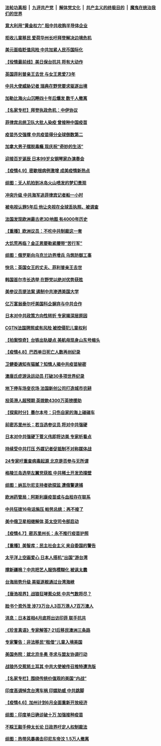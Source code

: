 ####  [法轮功真相](../../../../basic/blob/master/README.md?t=04101501) &nbsp;|&nbsp; [九评共产党](../../../../9ping.md/blob/master/README.md?t=04101501) &nbsp;|&nbsp; [解体党文化](../../../../jtdwh.md/blob/master/README.md?t=04101501)  &nbsp;|&nbsp; [共产主义的终极目的](../../../../gczydzjmd.md/blob/master/README.md?t=04101501) &nbsp;|&nbsp; [魔鬼在统治我们的世界](../../../../mgztzwmdsj.md/blob/master/README.md?t=04101501) 

#### [意大利用“黄金权力” 阻中共收购半导体企业](../pages/nsc418/n12870937.md?t=04101501) 

#### [拒收儿童移民 爱荷华州长吁拜登解决边境危机](../pages/nsc418/n12870705.md?t=04101501) 

#### [美元面临贬值风险 中共加紧人民币国际化](../pages/nsc418/n12870427.md?t=04101501) 

#### [【役情最前线】美日保台抗共 将有大动作](../pages/nsc418/n12870271.md?t=04101501) 

#### [英国菲利普亲王去世 与女王恩爱73年](../pages/nsc418/n12870197.md?t=04101501) 

#### [中共大使威胁记者 瑞典在野党要求驱逐出境](../pages/nsc418/n12870340.md?t=04101501) 

#### [加勒比海火山沉睡四十年后爆发 数千人撤离](../pages/nsc418/n12870280.md?t=04101501) 

#### [【名家专栏】拜登执政危机：中伊协议](../pages/nsc418/n12869666.md?t=04101501) 

#### [菲律宾总统卫队大批人染疫 曾接种中国疫苗](../pages/nsc418/n12870092.md?t=04101501) 

#### [疫苗外交强撑 中共疫苗得分全球倒数第二](../pages/nsc418/n12870141.md?t=04101501) 

#### [加拿大男子摆脱毒瘾 现庆祝“奇妙的生活”](../pages/nsc418/n12869536.md?t=04101501) 

#### [迎接百岁诞辰 日本99岁女钢琴家办演奏会](../pages/nsc418/n12868393.md?t=04101501) 

#### [【疫情4.9】密歇根病例激增 成美疫情新热点](../pages/nsc418/n12869183.md?t=04101501) 

#### [组图：无人机拍到冰岛火山喷发的梦幻景观](../pages/nsc418/n12868436.md?t=04101501) 

#### [冲突升级 中共海军追菲律宾记者船一小时](../pages/nsc418/n12869831.md?t=04101501) 

#### [被电视认罪5年后 他让央视在全球丢执照、被调查](../pages/nsc418/n12869761.md?t=04101501) 

#### [法国发现欧洲最古老3D地图 有4000年历史](../pages/nsc418/n12869489.md?t=04101501) 

#### [【重播】欧洲议员：不吃中共制裁这一套](../pages/nsc418/n12865650.md?t=04101501) 

#### [大饥荒再临？金正恩要勒紧腰带“苦行军”](../pages/nsc418/n12869394.md?t=04101501) 

#### [组图：俄罗斯向乌克兰边界增兵 乌筑防御工事](../pages/nsc418/n12869091.md?t=04101501) 

#### [快讯：英国女王的丈夫、菲利普亲王去世](../pages/nsc418/n12869426.md?t=04101501) 

#### [韩国首尔市长选举 在野党以绝对优势获胜](../pages/nsc418/n12868639.md?t=04101501) 

#### [美参议员提法案 遏制中共渗透美国大学](../pages/nsc418/n12868336.md?t=04101501) 

#### [亿万富翁泰尔吁美国科企摒弃与中共合作](../pages/nsc418/n12867958.md?t=04101501) 

#### [日本对中共政策方向性转折 专家揭深层原因](../pages/nsc418/n12867819.md?t=04101501) 

#### [CGTN法国牌照或有风险 被控侵犯儿童权利](../pages/nsc418/n12867651.md?t=04101501) 

#### [【拍案惊奇】台铁出轨疑点 美航母现身山东号缩头](../pages/nsc418/n12865699.md?t=04101501) 

#### [【疫情4.8】巴西单日死亡人数再创纪录](../pages/nsc418/n12866348.md?t=04101501) 

#### [卫健委通知有猫腻？知情人揭中共疫苗秘密](../pages/nsc418/n12867328.md?t=04101501) 

#### [澳唐氏症游泳运动员 打破30多项世界纪录](../pages/nsc418/n12866734.md?t=04101501) 

#### [地下停车场变农场 法国新创公司打造城市农耕](../pages/nsc418/n12865711.md?t=04101501) 

#### [投英港人超预期 英拨款4300万英镑援助](../pages/nsc418/n12866733.md?t=04101501) 

#### [【探索时分】墨尔本号：只伤自家的海上碰碰车](../pages/nsc418/n12864435.md?t=04101501) 

#### [前密苏里州长：若当选参议员 将对中共强硬](../pages/nsc418/n12865789.md?t=04101501) 

#### [日本对中共强硬下菅义伟即将访美 专家析看点](../pages/nsc418/n12865390.md?t=04101501) 

#### [持续受中共打压 外媒记者促抵制不对称媒体战](../pages/nsc418/n12865163.md?t=04101501) 

#### [24专家吁重查病毒起源 北京是否参与无所谓](../pages/nsc418/n12864875.md?t=04101501) 

#### [格陵兰岛选举左翼党获胜 中共稀土开发恐撞壁](../pages/nsc418/n12864880.md?t=04101501) 

#### [组图：纳瓦尔尼支持者欲探监 遭俄警逮捕](../pages/nsc418/n12864077.md?t=04101501) 

#### [欧洲药管局：阿斯利康疫苗或与血栓存在联系](../pages/nsc418/n12864540.md?t=04101501) 

#### [中共狂拨16电话施压 帕劳总统：再不接了](../pages/nsc418/n12864525.md?t=04101501) 

#### [美中俄卫星相继解体 英太空司令部启动](../pages/nsc418/n12864515.md?t=04101501) 

#### [【疫情4.7】密苏里州长：永不推行疫苗护照](../pages/nsc418/n12863548.md?t=04101501) 

#### [【重播】美智库：民主社会主义 来自委国的警告](../pages/nsc418/n12864206.md?t=04101501) 

#### [太平洋上空画爱心 日本人搭机“出国”游台湾](../pages/nsc418/n12862858.md?t=04101501) 

#### [撑新疆棉？中共把艺人服饰模糊化 被讽太蠢](../pages/nsc418/n12864348.md?t=04101501) 

#### [台海局势升级 美驱逐舰通过台湾海峡](../pages/nsc418/n12864331.md?t=04101501) 

#### [【唐浩视界】战狼狂哮惹众怒 中共气数将尽？](../pages/nsc418/n12862833.md?t=04101501) 

#### [脸书个资外泄 涉73万台人3百万港人7百万澳人](../pages/nsc418/n12862996.md?t=04101501) 

#### [消息：日本首相4月底将出访印菲 联手抗共](../pages/nsc418/n12863497.md?t=04101501) 

#### [《珍言真语》专家解答7·21后移民澳洲三条路](../pages/nsc418/n12861314.md?t=04101501) 

#### [专家警告：非法移民“租借”儿童入境美国](../pages/nsc418/n12863358.md?t=04101501) 

#### [美国务院：就北京冬奥 寻求与盟友协调行动](../pages/nsc418/n12862875.md?t=04101501) 

#### [战狼外交惹怒土耳其 中共大使被传召推特遭洗版](../pages/nsc418/n12862466.md?t=04101501) 

#### [【名家专栏】围绕传统价值观的美国“内战”](../pages/nsc418/n12861573.md?t=04101501) 

#### [印度高调悼念台湾车祸 印媒助威 中共跳脚](../pages/nsc418/n12861983.md?t=04101501) 

#### [【疫情4.6】加州计划6月全面重新开放经济](../pages/nsc418/n12861038.md?t=04101501) 

#### [组图：印度单日确诊破十万 加强接种疫苗](../pages/nsc418/n12861646.md?t=04101501) 

#### [不睬王毅手伸太长论 日政界吁定人权制裁法](../pages/nsc418/n12861850.md?t=04101501) 

#### [组图：热带风暴袭击印尼东帝汶 1.5万人撤离](../pages/nsc418/n12861285.md?t=04101501) 

